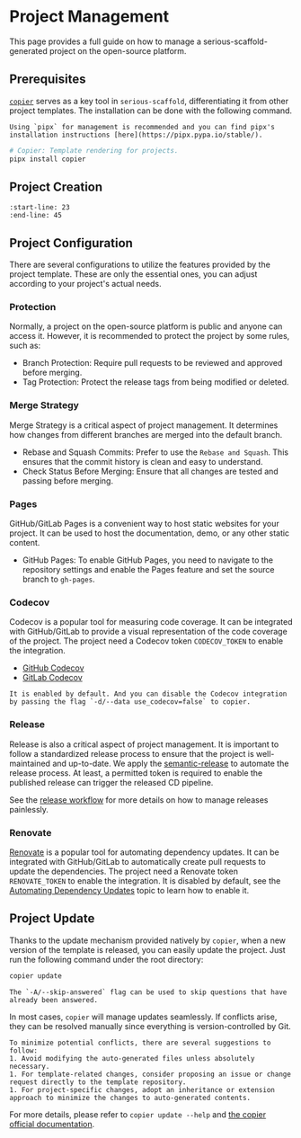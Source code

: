 # Project Management

This page provides a full guide on how to manage a serious-scaffold-generated project on the open-source platform.

## Prerequisites

[`copier`](https://copier.readthedocs.io/) serves as a key tool in `serious-scaffold`, differentiating it from other project templates. The installation can be done with the following command.

```{note}
Using `pipx` for management is recommended and you can find pipx's installation instructions [here](https://pipx.pypa.io/stable/).
```

```bash
# Copier: Template rendering for projects.
pipx install copier
```

## Project Creation


```{include} ../../README.md
:start-line: 23
:end-line: 45
```

## Project Configuration

There are several configurations to utilize the features provided by the project template. These are only the essential ones, you can adjust according to your project's actual needs.

### Protection

Normally, a project on the open-source platform is public and anyone can access it. However, it is recommended to protect the project by some rules, such as:

- Branch Protection: Require pull requests to be reviewed and approved before merging.
- Tag Protection: Protect the release tags from being modified or deleted.

### Merge Strategy

Merge Strategy is a critical aspect of project management. It determines how changes from different branches are merged into the default branch.

- Rebase and Squash Commits: Prefer to use the `Rebase and Squash`. This ensures that the commit history is clean and easy to understand.
- Check Status Before Merging: Ensure that all changes are tested and passing before merging.

### Pages

GitHub/GitLab Pages is a convenient way to host static websites for your project. It can be used to host the documentation, demo, or any other static content.

- GitHub Pages: To enable GitHub Pages, you need to navigate to the repository settings and enable the Pages feature and set the source branch to `gh-pages`.

### Codecov

Codecov is a popular tool for measuring code coverage. It can be integrated with GitHub/GitLab to provide a visual representation of the code coverage of the project. The project need a Codecov token `CODECOV_TOKEN` to enable the integration.

- [GitHub Codecov](https://docs.codecov.com/docs/github-tutorial)
- [GitLab Codecov](https://docs.codecov.com/docs/gitlab-tutorial)

```{note}
It is enabled by default. And you can disable the Codecov integration by passing the flag `-d/--data use_codecov=false` to copier.
```

### Release

Release is also a critical aspect of project management. It is important to follow a standardized release process to ensure that the project is well-maintained and up-to-date. We apply the [semantic-release](https://github.com/semantic-release/semantic-release) to automate the release process. At least, a permitted token is required to enable the published release can trigger the released CD pipeline.

See the [release workflow](../topics/release_workflow.md) for more details on how to manage releases painlessly.

### Renovate

[Renovate](https://docs.renovatebot.com/) is a popular tool for automating dependency updates. It can be integrated with GitHub/GitLab to automatically create pull requests to update the dependencies. The project need a Renovate token `RENOVATE_TOKEN` to enable the integration. It is disabled by default, see the [Automating Dependency Updates](../topics/automate_dependencies.md) topic to learn how to enable it.

## Project Update

Thanks to the update mechanism provided natively by `copier`, when a new version of the template is released, you can easily update the project. Just run the following command under the root directory:

```bash
copier update
```

```{note}
The `-A/--skip-answered` flag can be used to skip questions that have already been answered.
```

In most cases, `copier` will manage updates seamlessly. If conflicts arise, they can be resolved manually since everything is version-controlled by Git.

```{tip}
To minimize potential conflicts, there are several suggestions to follow:
1. Avoid modifying the auto-generated files unless absolutely necessary.
1. For template-related changes, consider proposing an issue or change request directly to the template repository.
1. For project-specific changes, adopt an inheritance or extension approach to minimize the changes to auto-generated contents.
```

For more details, please refer to `copier update --help` and [the copier official documentation](https://copier.readthedocs.io/en/stable/updating/).
